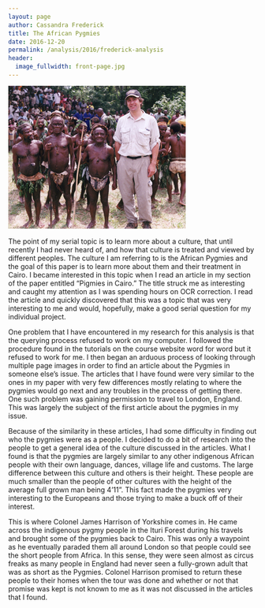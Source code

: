 ```yaml
---
layout: page
author: Cassandra Frederick
title: The African Pygmies
date: 2016-12-20
permalink: /analysis/2016/frederick-analysis
header:
  image_fullwidth: front-page.jpg
---
```

![pygmies.jpg](https://github.com/caf15b/dig-eg-gaz/blob/master/pygmies.jpg?raw=true)

The point of my serial topic is to learn more about a culture, that until recently I had never heard of, and how that culture is treated and viewed by different peoples. The culture I am referring to is the African Pygmies and the goal of this paper is to learn more about them and their treatment in Cairo. I became interested in this topic when I read an article in my section of the paper entitled “Pigmies in Cairo.” The title struck me as interesting and caught my attention as I was spending hours on OCR correction. I read the article and quickly discovered that this was a topic that was very interesting to me and would, hopefully, make a good serial question for my individual project.

One problem that I have encountered in my research for this analysis is that the querying process refused to work on my computer. I followed the procedure found in the tutorials on the course website word for word but it refused to work for me. I then began an arduous process of looking through multiple page images in order to find an article about the Pygmies in someone else’s issue. The articles that I have found were very similar to the ones in my paper with very few differences mostly relating to where the pygmies would go next and any troubles in the process of getting there. One such problem was gaining permission to travel to London, England. This was largely the subject of the first article about the pygmies in my issue.

Because of the similarity in these articles, I had some difficulty in finding out who the pygmies were as a people. I decided to do a bit of research into the people to get a general idea of the culture discussed in the articles. What I found is that the pygmies are largely similar to any other indigenous African people with their own language, dances, village life and customs. The large difference between this culture and others is their height. These people are much smaller than the people of other cultures with the height of the average full grown man being 4’11”. This fact made the pygmies very interesting to the Europeans and those trying to make a buck off of their interest.

This is where Colonel James Harrison of Yorkshire comes in. He came across the indigenous pygmy people in the Ituri Forest during his travels and brought some of the pygmies back to Cairo. This was only a waypoint as he eventually paraded them all around London so that people could see the short people from Africa. In this sense, they were seen almost as circus freaks as many people in England had never seen a fully-grown adult that was as short as the Pygmies. Colonel Harrison promised to return these people to their homes when the tour was done and whether or not that promise was kept is not known to me as it was not discussed in the articles that I found.
